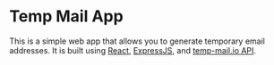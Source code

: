 # Temp Mail App

This is a simple web app that allows you to generate temporary email addresses. It is built using [React](https://reactjs.org/), [ExpressJS](https://expressjs.com/), and [temp-mail.io API](https://temp-mail.io/).